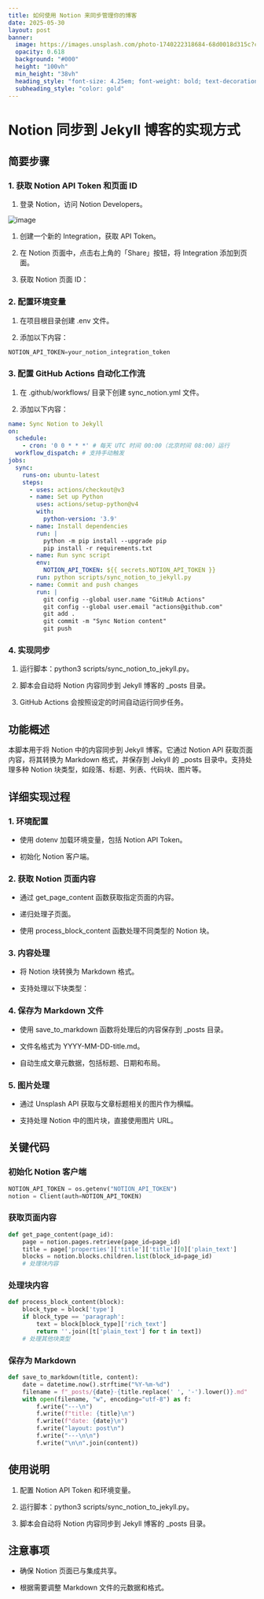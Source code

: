```yaml
---
title: 如何使用 Notion 来同步管理你的博客
date: 2025-05-30
layout: post
banner:
  image: https://images.unsplash.com/photo-1740222318684-68d0018d315c?crop=entropy&cs=tinysrgb&fit=max&fm=jpg&ixid=M3w2OTIwMzJ8MHwxfHJhbmRvbXx8fHx8fHx8fDE3NDg1OTM3MTB8&ixlib=rb-4.1.0&q=80&w=1080
  opacity: 0.618
  background: "#000"
  height: "100vh"
  min_height: "38vh"
  heading_style: "font-size: 4.25em; font-weight: bold; text-decoration: underline"
  subheading_style: "color: gold"
---
```


# Notion 同步到 Jekyll 博客的实现方式

## 简要步骤

### 1. 获取 Notion API Token 和页面 ID

1. 登录 Notion，访问 Notion Developers。

![image](https://prod-files-secure.s3.us-west-2.amazonaws.com/a7a0cc5a-89b9-4cda-8686-1fba0ca52f40/d19c1afe-dea5-4312-9333-786b0ba83054/image.png?X-Amz-Algorithm=AWS4-HMAC-SHA256&X-Amz-Content-Sha256=UNSIGNED-PAYLOAD&X-Amz-Credential=ASIAZI2LB4663DXQGDJP%2F20250530%2Fus-west-2%2Fs3%2Faws4_request&X-Amz-Date=20250530T082830Z&X-Amz-Expires=3600&X-Amz-Security-Token=IQoJb3JpZ2luX2VjENj%2F%2F%2F%2F%2F%2F%2F%2F%2F%2FwEaCXVzLXdlc3QtMiJHMEUCIBQ9yiqwKr7hR8RUi1g8JAdkrPUITWsfmqKKHo0HEhKRAiEA5LsCa3dWkUrik0i9%2Bt%2F8u4k9y8Cv6mCBTm0PeoBRCJoqiAQIof%2F%2F%2F%2F%2F%2F%2F%2F%2F%2FARAAGgw2Mzc0MjMxODM4MDUiDBQ00zCqEvVrZY8GRircAzQwWzQum4VP8ifa0XBv%2Bbq1ueXwu%2FT8c42e7Xyz6VyBiwmE8J9hVxnexacf1KUt%2FQCTapxTscNpbiGT5AqwToPqm5Ljt5hgJPuAs1R42V7IpsyJKQIzJc3wZHrqKmvE%2FxVm0EMONNs54jcjuwMcEcnXQbtO3lIbpYqrmPvGOADnUUpt9qQVQD0R0DDfjA62s7P6vbFnu5ZVTAwPBdhKoi3vFUe82rSxSKZI0MmSlr6t%2Byf0Cp9xgNUhkOeVzl7tpA8xQfi4TZHjy2M7pL1g42kEE4XYAxLbt%2BhOsMohcZgGoZ8jy8wHWgRjKtTEDfWBvSmo6TVbTcjsK1NDB6MKGqEYhhqSB81hxwL%2FiyXhILf%2FEfnxiVsZeuw8%2BNyo5DvsiJZYo7TPGwp6Jsyq0T81E8rUHavguUF%2B4KAJtBD8LT7wK7OEYVeHXaOfSiCQdGLpgu65%2BemudttpI05H02bQO%2BxD3T3GfOhYll3%2FyU8aY9ntycRYrPDZfdkjFWwq2cUtd0q5gIGDfGUD9LdoyQmVHWN2L1qy29UfjDbRr4Za%2F0wp%2FduBdKjl5y0pAPcJVCezhUXlDZqtNfCygdFr0XocYwTk3%2Bj696zLSC3CoSk411Q0LcIk2OVvE1OjaaevMJHM5cEGOqUBu%2Fa8W7tCkYyUFeoAq7zzdaNNAXHGMR3DexOFTME5htnrOYGdYz%2Fm3Wd6OwAbHQpI%2FDfTnIi8ww7fNLfzbFadgq7FqoLWtfKMaWauD%2FqQQW7deZwrnGmn13UEmFMQmJIg8WoQWWpsp%2BPJ183nuBg48HHQvy7kXTQzssqh7dGn23LBjivMw%2BRmcmvEsxc8ib9iHqIMQZU0ay4krWT%2B6S3BQNyK0ezJ&X-Amz-Signature=988f75a1d174ceff145e78894f8f396dd5eb5a5309445f39414a62d375001aea&X-Amz-SignedHeaders=host&x-id=GetObject)

1. 创建一个新的 Integration，获取 API Token。

1. 在 Notion 页面中，点击右上角的「Share」按钮，将 Integration 添加到页面。

1. 获取 Notion 页面 ID：


### 2. 配置环境变量

1. 在项目根目录创建 .env 文件。

1. 添加以下内容：

```javascript
NOTION_API_TOKEN=your_notion_integration_token
```

### 3. 配置 GitHub Actions 自动化工作流

1. 在 .github/workflows/ 目录下创建 sync_notion.yml 文件。

1. 添加以下内容：

```yaml
name: Sync Notion to Jekyll
on:
  schedule:
    - cron: '0 0 * * *' # 每天 UTC 时间 00:00（北京时间 08:00）运行
  workflow_dispatch: # 支持手动触发
jobs:
  sync:
    runs-on: ubuntu-latest
    steps:
      - uses: actions/checkout@v3
      - name: Set up Python
        uses: actions/setup-python@v4
        with:
          python-version: '3.9'
      - name: Install dependencies
        run: |
          python -m pip install --upgrade pip
          pip install -r requirements.txt
      - name: Run sync script
        env:
          NOTION_API_TOKEN: ${{ secrets.NOTION_API_TOKEN }}
        run: python scripts/sync_notion_to_jekyll.py
      - name: Commit and push changes
        run: |
          git config --global user.name "GitHub Actions"
          git config --global user.email "actions@github.com"
          git add .
          git commit -m "Sync Notion content"
          git push
```

### 4. 实现同步

1. 运行脚本：python3 scripts/sync_notion_to_jekyll.py。

1. 脚本会自动将 Notion 内容同步到 Jekyll 博客的 _posts 目录。

1. GitHub Actions 会按照设定的时间自动运行同步任务。

## 功能概述

本脚本用于将 Notion 中的内容同步到 Jekyll 博客。它通过 Notion API 获取页面内容，将其转换为 Markdown 格式，并保存到 Jekyll 的 _posts 目录中。支持处理多种 Notion 块类型，如段落、标题、列表、代码块、图片等。

## 详细实现过程

### 1. 环境配置

- 使用 dotenv 加载环境变量，包括 Notion API Token。

- 初始化 Notion 客户端。

### 2. 获取 Notion 页面内容

- 通过 get_page_content 函数获取指定页面的内容。

- 递归处理子页面。

- 使用 process_block_content 函数处理不同类型的 Notion 块。

### 3. 内容处理

- 将 Notion 块转换为 Markdown 格式。

- 支持处理以下块类型：


### 4. 保存为 Markdown 文件

- 使用 save_to_markdown 函数将处理后的内容保存到 _posts 目录。

- 文件名格式为 YYYY-MM-DD-title.md。

- 自动生成文章元数据，包括标题、日期和布局。

### 5. 图片处理

- 通过 Unsplash API 获取与文章标题相关的图片作为横幅。

- 支持处理 Notion 中的图片块，直接使用图片 URL。

## 关键代码

### 初始化 Notion 客户端

```python
NOTION_API_TOKEN = os.getenv("NOTION_API_TOKEN")
notion = Client(auth=NOTION_API_TOKEN)
```

### 获取页面内容

```python
def get_page_content(page_id):
    page = notion.pages.retrieve(page_id=page_id)
    title = page['properties']['title']['title'][0]['plain_text']
    blocks = notion.blocks.children.list(block_id=page_id)
    # 处理块内容
```

### 处理块内容

```python
def process_block_content(block):
    block_type = block['type']
    if block_type == 'paragraph':
        text = block[block_type]['rich_text']
        return ''.join([t['plain_text'] for t in text])
    # 处理其他块类型
```

### 保存为 Markdown

```python
def save_to_markdown(title, content):
    date = datetime.now().strftime("%Y-%m-%d")
    filename = f"_posts/{date}-{title.replace(' ', '-').lower()}.md"
    with open(filename, "w", encoding="utf-8") as f:
        f.write("---\n")
        f.write(f"title: {title}\n")
        f.write(f"date: {date}\n")
        f.write("layout: post\n")
        f.write("---\n\n")
        f.write("\n\n".join(content))
```

## 使用说明

1. 配置 Notion API Token 和环境变量。

1. 运行脚本：python3 scripts/sync_notion_to_jekyll.py。

1. 脚本会自动将 Notion 内容同步到 Jekyll 博客的 _posts 目录。

## 注意事项

- 确保 Notion 页面已与集成共享。

- 根据需要调整 Markdown 文件的元数据和格式。